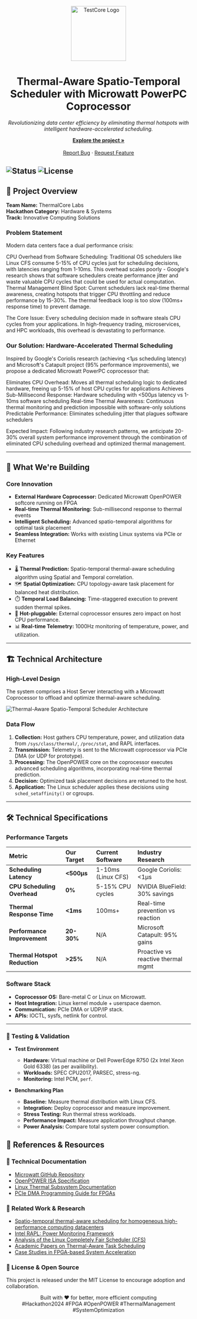 <div align="center">
  <img src="https://i.postimg.cc/FHBrPm10/Gemini-Generated-Image-gbe1vlgbe1vlgbe1-removebg-preview.png" alt="TestCore Logo" width="150" height="150"> <h1>Thermal-Aware Spatio-Temporal Scheduler with Microwatt PowerPC Coprocessor</h1>
  <p>
    <i>Revolutionizing data center efficiency by eliminating thermal hotspots with intelligent hardware-accelerated scheduling.</i>
  </p>

  <p align="center">
    <a href="https://github.com/xuxail/test_hackathon"><strong>Explore the project »</strong></a>
    <br />
    <br />
    <a href="https://github.com/xuxail/test_hackathon/issues">Report Bug</a>
    ·
    <a href="https://github.com/xuxail/test_hackathon/issues">Request Feature</a>
  </p>
</div>

![Status](https://img.shields.io/badge/status-proposal-lightgrey)
![License](https://img.shields.io/badge/license-MIT-blue)
---

## 🚀 Project Overview

**Team Name:** ThermalCore Labs  
**Hackathon Category:** Hardware & Systems  
**Track:** Innovative Computing Solutions

### Problem Statement

Modern data centers face a dual performance crisis:

CPU Overhead from Software Scheduling: Traditional OS schedulers like Linux CFS consume 5-15% of CPU cycles just for scheduling decisions, with latencies ranging from 1-10ms. This overhead scales poorly - Google's research shows that software schedulers create performance jitter and waste valuable CPU cycles that could be used for actual computation.
Thermal Management Blind Spot: Current schedulers lack real-time thermal awareness, creating hotspots that trigger CPU throttling and reduce performance by 15-30%. The thermal feedback loop is too slow (100ms+ response time) to prevent damage.

The Core Issue: Every scheduling decision made in software steals CPU cycles from your applications. In high-frequency trading, microservices, and HPC workloads, this overhead is devastating to performance.
### Our Solution: Hardware-Accelerated Thermal Scheduling

Inspired by Google's Coriolis research (achieving <1μs scheduling latency) and Microsoft's Catapult project (95% performance improvements), we propose a dedicated Microwatt PowerPC coprocessor that:

Eliminates CPU Overhead: Moves all thermal scheduling logic to dedicated hardware, freeing up 5-15% of host CPU cycles for applications
Achieves Sub-Millisecond Response: Hardware scheduling with <500μs latency vs 1-10ms software scheduling
Real-time Thermal Awareness: Continuous thermal monitoring and prediction impossible with software-only solutions
Predictable Performance: Eliminates scheduling jitter that plagues software schedulers

Expected Impact: Following industry research patterns, we anticipate 20-30% overall system performance improvement through the combination of eliminated CPU scheduling overhead and optimized thermal management.

---

## 🎯 What We're Building

### Core Innovation

* **External Hardware Coprocessor:** Dedicated Microwatt OpenPOWER softcore running on FPGA
* **Real-time Thermal Monitoring:** Sub-millisecond response to thermal events
* **Intelligent Scheduling:** Advanced spatio-temporal algorithms for optimal task placement
* **Seamless Integration:** Works with existing Linux systems via PCIe or Ethernet

### Key Features

* 🌡️ **Thermal Prediction:** Spatio-temporal thermal-aware scheduling algorithm using Spatial and Temporal correlation.
* 🗺️ **Spatial Optimization:** CPU topology-aware task placement for balanced heat distribution.
* ⏱️ **Temporal Load Balancing:** Time-staggered execution to prevent sudden thermal spikes.
* 🔌 **Hot-pluggable:** External coprocessor ensures zero impact on host CPU performance.
* 📊 **Real-time Telemetry:** 1000Hz monitoring of temperature, power, and utilization.

---

## 🏗️ Technical Architecture

### High-Level Design

The system comprises a Host Server interacting with a Microwatt Coprocessor to offload and optimize thermal-aware scheduling.

![Thermal-Aware Spatio-Temporal Scheduler Architecture](https://i.postimg.cc/y6tTz35G/u-P-drawio.png) 

### Data Flow

1.  **Collection:** Host gathers CPU temperature, power, and utilization data from `/sys/class/thermal/`, `/proc/stat`, and RAPL interfaces.
2.  **Transmission:** Telemetry is sent to the Microwatt coprocessor via PCIe DMA (or UDP for prototype).
3.  **Processing:** The OpenPOWER core on the coprocessor executes advanced scheduling algorithms, incorporating real-time thermal prediction.
4.  **Decision:** Optimized task placement decisions are returned to the host.
5.  **Application:** The Linux scheduler applies these decisions using `sched_setaffinity()` or cgroups.

---

## 🛠️ Technical Specifications

### Performance Targets
| Metric | Our Target | Current Software | Industry Research |
| :--- | :--- | :--- | :--- |
| **Scheduling Latency** | **<500µs** | 1-10ms (Linux CFS) | Google Coriolis: <1µs |
| **CPU Scheduling Overhead**| **0%** | 5-15% CPU cycles | NVIDIA BlueField: 30% savings |
| **Thermal Response Time** | **<1ms** | 100ms+ | Real-time prevention vs reaction |
| **Performance Improvement**| **20-30%** | N/A | Microsoft Catapult: 95% gains |
| **Thermal Hotspot Reduction**| **>25%** | N/A | Proactive vs reactive thermal mgmt |


### Software Stack

* **Coprocessor OS:** Bare-metal C or Linux on Microwatt.
* **Host Integration:** Linux kernel module + userspace daemon.
* **Communication:** PCIe DMA or UDP/IP stack.
* **APIs:** IOCTL, sysfs, netlink for control.

---
### 🧪 Testing & Validation

* **Test Environment**

   * **Hardware:** Virtual machine or Dell PowerEdge R750 (2x Intel Xeon Gold 6338) (as per availibility).
   * **Workloads:** SPEC CPU2017, PARSEC, stress-ng.
   * **Monitoring:** Intel PCM, ``perf``.

* **Benchmarking Plan** 

  * **Baseline:** Measure thermal distribution with Linux CFS.
  * **Integration:** Deploy coprocessor and measure improvement.
  * **Stress Testing:** Run thermal stress workloads.
  * **Performance Impact:** Measure application throughput change.
  * **Power Analysis:** Compare total system power consumption.

## 📖 References & Resources

### 📄 Technical Documentation

* [Microwatt GitHub Repository](https://github.com/antonblanchard/microwatt)
* [OpenPOWER ISA Specification](https://openpowerfoundation.org/specifications/isa/)
* [Linux Thermal Subsystem Documentation](https://www.kernel.org/doc/Documentation/thermal/index.html)
* [PCIe DMA Programming Guide for FPGAs](https://www.xilinx.com/support/documentation/ip_documentation/xdma/v4_1/pg195-xdma.pdf)

### 🔬 Related Work & Research
* [Spatio-temporal thermal-aware scheduling for homogeneous high-performance computing datacenters](https://www.researchgate.net/publication/313406742_Spatio-temporal_thermal-aware_scheduling_for_homogeneous_high-performance_computing_datacenters)
* [Intel RAPL: Power Monitoring Framework](https://www.intel.com/content/www/us/en/developer/articles/technical/intel-power-governor.html)
* [Analysis of the Linux Completely Fair Scheduler (CFS)](https://www.kernel.org/doc/Documentation/scheduler/sched-design-CFS.txt)
* [Academic Papers on Thermal-Aware Task Scheduling](https://scholar.google.com/scholar?q=thermal-aware+task+scheduling)
* [Case Studies in FPGA-based System Acceleration](https://scholar.google.com/scholar?q=FPGA-based+system+acceleration+case+studies)

### 📝 License & Open Source
This project is released under the MIT License to encourage adoption and collaboration.
<br>
<div align="center">
Built with ❤️ for better, more efficient computing
<br>
#Hackathon2024 #FPGA #OpenPOWER #ThermalManagement #SystemOptimization
</div>

